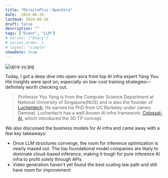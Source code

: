 ```yaml
---
title: "MiraclePlus：OpenSora"
date:  2024-06-28
lastmod: 2024-06-28
draft: false
description: ""
tags: ["Event", "LLM"]
# series: ["Diary"]
# series_order: 1
# layout: "simple"
showDate: true
---
```

![qjcq-yy.jpg](https://s2.loli.net/2024/08/15/oIlfOVArjksp1Wh.jpg)

Today, I got a deep dive into open-sora from top AI infra expert Yang You. His insights were spot on, especially on low-cost training strategies—definitely worth checking out.

> Professor You Yang is from the Computer Science Department at National University of Singapore(NUS) and is also the founder of [Luchentech](https://www.luchentech.com/#colossal-ai). He earned his PhD from UC Berkeley under James Demmel. Luchentech has a well-known AI infra framework: [Colossal-AI](https://github.com/hpcaitech/ColossalAI), which introduced the 3D TP concept.

We also discussed the business models for AI infra and came away with a few key takeaways:

- Once LLM structures converge, the room for inference optimization is nearly maxed out. The top foundational model companies are likely to dominate cloud-based inference, making it tough for pure inference AI infra to profit solely through APIs
- Video generation haven't yet found the best scaling law path and still have room for improvement